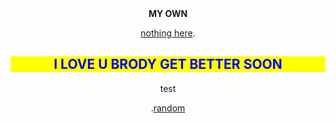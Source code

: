 <html>

<center>

<head>
<b>MY OWN</b>

<style>
h2 {
  color: blue;
  background-color: yellow;

}
</style>


</head>

<body>

<p><a href="https://www.pornhub.com/">nothing here</a>.</p>





<p><h2>I LOVE U BRODY GET BETTER SOON</h2>

<p>test

<p>.<a href="https://www.youtube.com/watch?v=cd2FZrBgUjA" >random</a>





    